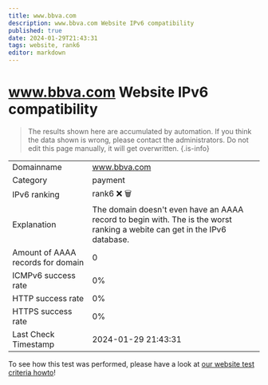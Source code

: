 ```yaml
---
title: www.bbva.com
description: www.bbva.com Website IPv6 compatibility
published: true
date: 2024-01-29T21:43:31
tags: website, rank6
editor: markdown
---
```


# www.bbva.com Website IPv6 compatibility

> The results shown here are accumulated by automation. If you think the data shown is wrong, please contact the administrators. 
> Do not edit this page manually, it will get overwritten.
{.is-info}


|   |   |
| - | - |
| Domainname | www.bbva.com
| Category | payment |
| IPv6 ranking | rank6 :x: :wastebasket: |
| Explanation | The domain doesn't even have an AAAA record to begin with. The is the worst ranking a webite can get in the IPv6 database. |
| Amount of AAAA records for domain | 0 |
| ICMPv6 success rate | 0%|
| HTTP success rate | 0% |
| HTTPS success rate | 0% |
| Last Check Timestamp | 2024-01-29 21:43:31 |

To see how this test was performed, please have a look at [our website test criteria howto](/howto/testcriteria/website)!

